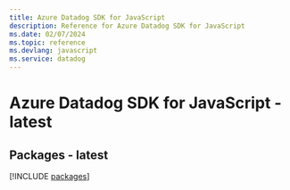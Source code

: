```yaml
---
title: Azure Datadog SDK for JavaScript
description: Reference for Azure Datadog SDK for JavaScript
ms.date: 02/07/2024
ms.topic: reference
ms.devlang: javascript
ms.service: datadog
---
```

# Azure Datadog SDK for JavaScript - latest
## Packages - latest
[!INCLUDE [packages](datadog-index.md)]